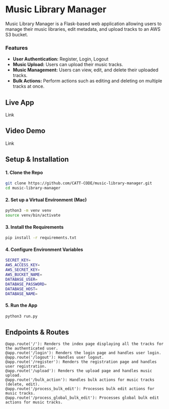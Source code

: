 # Music Library Manager

Music Library Manager is a Flask-based web application allowing users to manage their music libraries, edit metadata, and upload tracks to an AWS S3 bucket.

### Features
- **User Authentication:** Register, Login, Logout
- **Music Upload:** Users can upload their music tracks.
- **Music Management:** Users can view, edit, and delete their uploaded tracks.
- **Bulk Actions:** Perform actions such as editing and deleting on multiple tracks at once.

## Live App
Link

## Video Demo
Link

## Setup & Installation

#### 1. Clone the Repo
```sh
git clone https://github.com/CATT-CODE/music-library-manager.git
cd music-library-manager
```

#### 2. Set up a Virtual Environment (Mac)
```sh
python3 -m venv venv
source venv/bin/activate
```

#### 3. Install the Requirements
```sh
pip install -r requirements.txt
```

#### 4. Configure Environment Variables
```sh
SECRET_KEY=
AWS_ACCESS_KEY=
AWS_SECRET_KEY=
AWS_BUCKET_NAME=
DATABASE_USER=
DATABASE_PASSWORD=
DATABASE_HOST=
DATABASE_NAME=
```

#### 5. Run the App
```sh
python3 run.py
```

## Endpoints & Routes

    @app.route('/'): Renders the index page displaying all the tracks for the authenticated user.
    @app.route('/login'): Renders the login page and handles user login.
    @app.route('/logout'): Handles user logout.
    @app.route('/register'): Renders the registration page and handles user registration.
    @app.route('/upload'): Renders the upload page and handles music upload.
    @app.route('/bulk_action'): Handles bulk actions for music tracks (delete, edit).
    @app.route('/process_bulk_edit'): Processes bulk edit actions for music tracks.
    @app.route('/process_global_bulk_edit'): Processes global bulk edit actions for music tracks.

